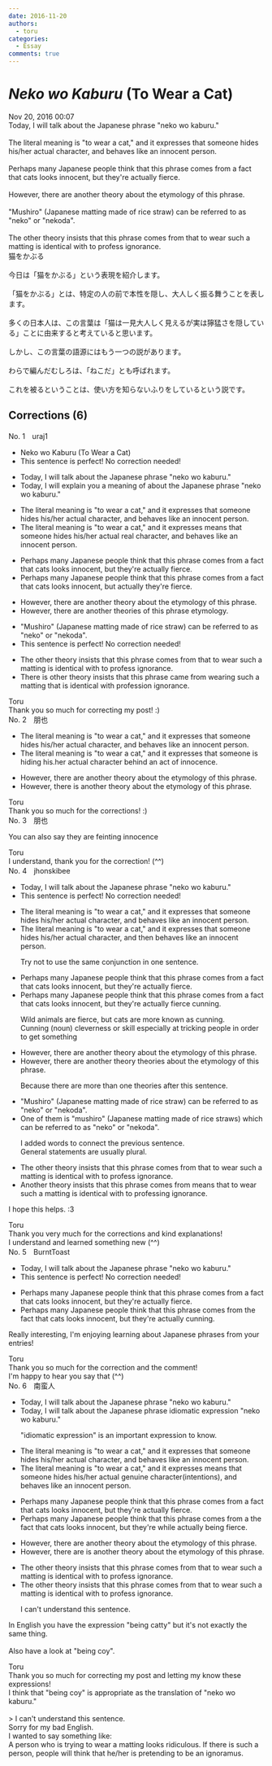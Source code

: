 ```yaml
---
date: 2016-11-20
authors:
  - toru
categories:
  - Essay
comments: true
---
```


# <strong><em>Neko wo Kaburu</strong></em> (To Wear a Cat)
<div class="date">Nov 20, 2016 00:07</div>
<div id="post"><div id="body_show_ori">
Today, I will talk about the Japanese phrase "neko wo kaburu."<br/><br/>The literal meaning is "to wear a cat," and it expresses that someone hides his/her actual character, and behaves like an innocent person.<br/><br/>Perhaps many Japanese people think that this phrase comes from a fact that cats looks innocent, but they're actually fierce. <br/><br/>However, there are another theory about the etymology of this phrase.<br/><br/>"Mushiro" (Japanese matting made of rice straw) can be referred to as "neko" or "nekoda".<br/><br/>The other theory insists that this phrase comes from that to wear such a matting is identical with to profess ignorance.
</div></div>

<!-- more -->

<div id="post_ja"><div id="body_show_mo">
猫をかぶる<br/><br/>今日は「猫をかぶる」という表現を紹介します。<br/><br/>「猫をかぶる」とは、特定の人の前で本性を隠し、大人しく振る舞うことを表します。<br/><br/>多くの日本人は、この言葉は「猫は一見大人しく見えるが実は獰猛さを隠している」ことに由来すると考えていると思います。<br/><br/>しかし、この言葉の語源にはもう一つの説があります。<br/><br/>わらで編んだむしろは、「ねこだ」とも呼ばれます。<br/><br/>これを被るということは、使い方を知らないふりをしているという説です。
</div></div>

## Corrections (6)
<div id="block"><div class="first_name"> No. 1　<span class="just_name">uraj1</span></div><div id="block2">
<ul class="correction_field">
<li class="incorrect">Neko wo Kaburu (To Wear a Cat)</li>
<li class="corrected perfect">This sentence is perfect! No correction needed!</li>
</ul>
<ul class="correction_field">
<li class="incorrect">Today, I will talk about the Japanese phrase "neko wo kaburu."</li>
<li class="corrected correct">
Today, <span class="f_red">I will explain you a meaning of</span> <span class="sline">about</span> the Japanese phrase "neko wo kaburu."
</li>
</ul>
<ul class="correction_field">
<li class="incorrect">The literal meaning is "to wear a cat," and it expresses that someone hides his/her actual character, and behaves like an innocent person.</li>
<li class="corrected correct">
The literal meaning is "to wear a cat," and it <span class="sline">expresses</span> <span class="f_red">means</span> that someone hides his/her <span class="sline">actual</span> <span class="f_red">real</span> character, and behaves like an innocent person.
</li>
</ul>
<ul class="correction_field">
<li class="incorrect">Perhaps many Japanese people think that this phrase comes from a fact that cats looks innocent, but they're actually fierce.</li>
<li class="corrected correct">
Perhaps many Japanese people think that this phrase comes from a fact that cats looks innocent, but <span class="f_blue">actually</span> they're fierce.
</li>
</ul>
<ul class="correction_field">
<li class="incorrect">However, there are another theory about the etymology of this phrase.</li>
<li class="corrected correct">
However, there are another <span class="f_red">theories</span> <span class="f_blue">of this phrase etymology</span>.
</li>
</ul>
<ul class="correction_field">
<li class="incorrect">"Mushiro" (Japanese matting made of rice straw) can be referred to as "neko" or "nekoda".</li>
<li class="corrected perfect">This sentence is perfect! No correction needed!</li>
</ul>
<ul class="correction_field">
<li class="incorrect">The other theory insists that this phrase comes from that to wear such a matting is identical with to profess ignorance.</li>
<li class="corrected correct">
<span class="f_red">There is other theory</span> <span class="sline">insists</span> that this phrase <span class="f_red">came</span> from <span class="f_blue">wearing such a matting that is identical with profession ignorance.</span>
</li>
</ul>
</div><div class="name"><span class="just_name">Toru</span><br>
Thank you so much for correcting my post! :)
</div>
</div>
<div id="block"><div class="first_name"> No. 2　<span class="just_name">朋也</span></div><div id="block2">
<ul class="correction_field">
<li class="incorrect">The literal meaning is "to wear a cat," and it expresses that someone hides his/her actual character, and behaves like an innocent person.</li>
<li class="corrected correct">
The literal meaning is "to wear a cat," and it expresses that someone is hiding his.her actual character behind an act of innocence.
</li>
</ul>
<ul class="correction_field">
<li class="incorrect">However, there are another theory about the etymology of this phrase.</li>
<li class="corrected correct">
However, there is another theory about the etymology of this phrase.
</li>
</ul>
</div><div class="name"><span class="just_name">Toru</span><br>
Thank you so much for the corrections! :)
</div>
</div>
<div id="block"><div class="first_name"> No. 3　<span class="just_name">朋也</span></div><div id="block2">
<p class="comment_small">
 You can also say they are feinting innocence
 <br/>
</p>

</div><div class="name"><span class="just_name">Toru</span><br>
I understand, thank you for the correction! (^^)
</div>
</div>
<div id="block"><div class="first_name"> No. 4　<span class="just_name">jhonskibee</span></div><div id="block2">
<ul class="correction_field">
<li class="incorrect">Today, I will talk about the Japanese phrase "neko wo kaburu."</li>
<li class="corrected perfect">This sentence is perfect! No correction needed!</li>
</ul>
<ul class="correction_field">
<li class="incorrect">The literal meaning is "to wear a cat," and it expresses that someone hides his/her actual character, and behaves like an innocent person.</li>
<li class="corrected correct">
The literal meaning is "to wear a cat," and it expresses that someone hides his/her actual character, <span class="sline"><span class="f_gray">and</span></span> <span class="f_red">then </span>behaves like an innocent person.
<p class="correction_comment">Try not to use the same conjunction in one sentence.</p>
</li>
</ul>
<ul class="correction_field">
<li class="incorrect">Perhaps many Japanese people think that this phrase comes from a fact that cats looks innocent, but they're actually fierce.</li>
<li class="corrected correct">
Perhaps many Japanese people think that this phrase comes from a fact that cats looks innocent, but they're actually <span class="sline">fierce</span> <span class="f_blue">cunning</span>.
<p class="correction_comment">Wild animals are fierce, but cats are more known as cunning.<br/>Cunning (noun) cleverness or skill especially at tricking people in order to get something</p>
</li>
</ul>
<ul class="correction_field">
<li class="incorrect">However, there are another theory about the etymology of this phrase.</li>
<li class="corrected correct">
However, there are <span class="f_gray"><span class="sline">an</span></span>other <span class="f_gray"><span class="sline">theory</span></span> <span class="f_blue">theories</span> about the etymology of this phrase.
<p class="correction_comment">Because there are more than one theories after this sentence.</p>
</li>
</ul>
<ul class="correction_field">
<li class="incorrect">"Mushiro" (Japanese matting made of rice straw) can be referred to as "neko" or "nekoda".</li>
<li class="corrected correct">
<span class="f_red">One of them is</span> "mushiro" (Japanese matting made of rice straw<span class="f_blue">s</span>) <span class="f_red">which</span> can be referred to as "neko" or "nekoda".
<p class="correction_comment">I added words to connect the previous sentence.<br/>General statements are usually plural.</p>
</li>
</ul>
<ul class="correction_field">
<li class="incorrect">The other theory insists that this phrase comes from that to wear such a matting is identical with to profess ignorance.</li>
<li class="corrected correct">
<span class="f_red">An</span>other theory insists that this phrase <span class="sline">comes from</span> <span class="f_blue">means</span> <span class="sline"><span class="f_gray">that</span></span> to wear such a matting is identical <span class="f_gray"><span class="sline">with</span></span> to profess<span class="f_red">ing</span> ignorance.
</li>
</ul>
<p class="comment_small">
 I hope this helps. :3
</p>

</div><div class="name"><span class="just_name">Toru</span><br>
Thank you very much for the corrections and kind explanations!<br/>I understand and learned something new (^^)
</div>
</div>
<div id="block"><div class="first_name"> No. 5　<span class="just_name">BurntToast</span></div><div id="block2">
<ul class="correction_field">
<li class="incorrect">Today, I will talk about the Japanese phrase "neko wo kaburu."</li>
<li class="corrected perfect">This sentence is perfect! No correction needed!</li>
</ul>
<ul class="correction_field">
<li class="incorrect">Perhaps many Japanese people think that this phrase comes from a fact that cats looks innocent, but they're actually fierce.</li>
<li class="corrected correct">
Perhaps many Japanese people think that this phrase comes from <span class="f_blue">the</span> fact that cats look<span class="sline">s</span> innocent, but they're actually <span class="f_blue">cunning</span>.
</li>
</ul>
<p class="comment_small">
 Really interesting, I'm enjoying learning about Japanese phrases from your entries!
</p>

</div><div class="name"><span class="just_name">Toru</span><br>
Thank you so much for the correction and the comment!<br/>I'm happy to hear you say that (^^)
</div>
</div>
<div id="block"><div class="first_name"> No. 6　<span class="just_name">南蛮人</span></div><div id="block2">
<ul class="correction_field">
<li class="incorrect">Today, I will talk about the Japanese phrase "neko wo kaburu."</li>
<li class="corrected correct">
Today, I will talk about the Japanese <span class="sline"><span class="f_red">phrase</span></span> <span class="f_blue">idiomatic expression</span> "neko wo kaburu."
<p class="correction_comment">"idiomatic expression" is an important expression to know.</p>
</li>
</ul>
<ul class="correction_field">
<li class="incorrect">The literal meaning is "to wear a cat," and it expresses that someone hides his/her actual character, and behaves like an innocent person.</li>
<li class="corrected correct">
The literal meaning is "to wear a cat," and it <span class="sline"><span class="f_red">expresses</span></span> <span class="f_blue">means</span> that someone hides his/her <span class="sline"><span class="f_red">actual</span></span> <span class="f_blue">genuine</span> character<span class="f_gray">(intentions)</span>, and behaves like an innocent person.
</li>
</ul>
<ul class="correction_field">
<li class="incorrect">Perhaps many Japanese people think that this phrase comes from a fact that cats looks innocent, but they're actually fierce.</li>
<li class="corrected correct">
Perhaps many Japanese people think that this phrase comes from <span class="sline"><span class="f_red">a</span></span> <span class="f_blue">the</span> fact that cats look<span class="f_bold"><span class="sline"><span class="f_red">s</span></span></span> innocent, <span class="sline"><span class="f_red">but they're</span></span> <span class="f_blue">while</span> actually <span class="f_blue">being</span> fierce.
</li>
</ul>
<ul class="correction_field">
<li class="incorrect">However, there are another theory about the etymology of this phrase.</li>
<li class="corrected correct">
However, there <span class="sline"><span class="f_red">are</span></span> <span class="f_blue">is</span> another theory about the etymology of this phrase.
</li>
</ul>
<ul class="correction_field">
<li class="incorrect">The other theory insists that this phrase comes from that to wear such a matting is identical with to profess ignorance.</li>
<li class="corrected correct">
The other theory insists that this phrase comes from that to wear such a matting is identical with to profess ignorance.
<p class="correction_comment">I can't understand this sentence.</p>
</li>
</ul>
<p class="comment_small">
 In English you have the expression "being catty" but it's not exactly the same thing.
 <br/>
 <br/>
 Also have a look at "being coy".
</p>

</div><div class="name"><span class="just_name">Toru</span><br>
Thank you so much for correcting my post and letting my know these expressions!<br/>I think that "being coy" is appropriate as the translation of "neko wo kaburu."<br/><br/>&gt; I can't understand this sentence.<br/>Sorry for my bad English.<br/>I wanted to say something like:<br/>A person who is trying to wear a matting looks ridiculous. If there is such a person, people will think that he/her is pretending to be an ignoramus. 
</div>
</div>
